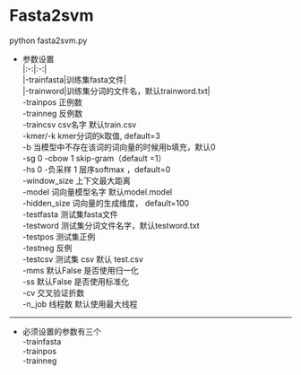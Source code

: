 # Fasta2svm

python fasta2svm.py  
* 参数设置  
|:-:|:-:|  
|-trainfasta|训练集fasta文件|    
|-trainword|训练集分词的文件名，默认trainword.txt|   
-trainpos    	正例数  
-trainneg       	反例数  
-traincsv       	 csv名字 默认train.csv  
-kmer/-k       	 kmer分词的k取值, default=3  
-b                    	当模型中不存在该词的词向量的时候用b填充，默认0  
-sg          		0 -cbow   1 skip-gram（default =1）  
-hs           	0 -负采样   1 层序softmax ，default=0  
-window_size   	上下文最大距离  
-model      	词向量模型名字  默认model.model  
-hidden_size    	词向量的生成维度， default=100  
-testfasta   	测试集fasta文件  
-testword   	测试集分词文件名字，默认testword.txt  
-testpos    	测试集正例  
-testneg  		反例  
-testcsv  		测试集 csv 默认 test.csv  
-mms   		默认False  是否使用归一化  
-ss      		默认False  是否使用标准化  
-cv   		交叉验证折数  
-n_job   		线程数 默认使用最大线程  
*********************************
* 必须设置的参数有三个  
-trainfasta  
-trainpos  
-trainneg  
